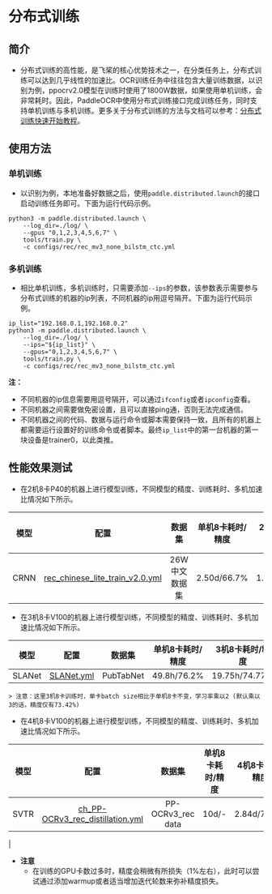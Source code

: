 # 分布式训练

## 简介

* 分布式训练的高性能，是飞桨的核心优势技术之一，在分类任务上，分布式训练可以达到几乎线性的加速比。OCR训练任务中往往包含大量训练数据，以识别为例，ppocrv2.0模型在训练时使用了1800W数据，如果使用单机训练，会非常耗时。因此，PaddleOCR中使用分布式训练接口完成训练任务，同时支持单机训练与多机训练。更多关于分布式训练的方法与文档可以参考：[分布式训练快速开始教程](https://fleet-x.readthedocs.io/en/latest/paddle_fleet_rst/parameter_server/ps_quick_start.html)。

## 使用方法

### 单机训练

* 以识别为例，本地准备好数据之后，使用`paddle.distributed.launch`的接口启动训练任务即可。下面为运行代码示例。

```shell
python3 -m paddle.distributed.launch \
    --log_dir=./log/ \
    --gpus "0,1,2,3,4,5,6,7" \
    tools/train.py \
    -c configs/rec/rec_mv3_none_bilstm_ctc.yml
```

### 多机训练

* 相比单机训练，多机训练时，只需要添加`--ips`的参数，该参数表示需要参与分布式训练的机器的ip列表，不同机器的ip用逗号隔开。下面为运行代码示例。


```shell
ip_list="192.168.0.1,192.168.0.2"
python3 -m paddle.distributed.launch \
    --log_dir=./log/ \
    --ips="${ip_list}" \
    --gpus="0,1,2,3,4,5,6,7" \
    tools/train.py \
    -c configs/rec/rec_mv3_none_bilstm_ctc.yml
```

**注：**
* 不同机器的ip信息需要用逗号隔开，可以通过`ifconfig`或者`ipconfig`查看。
* 不同机器之间需要做免密设置，且可以直接ping通，否则无法完成通信。
* 不同机器之间的代码、数据与运行命令或脚本需要保持一致，且所有的机器上都需要运行设置好的训练命令或者脚本。最终`ip_list`中的第一台机器的第一块设备是trainer0，以此类推。


## 性能效果测试

* 在2机8卡P40的机器上进行模型训练，不同模型的精度、训练耗时、多机加速比情况如下所示。

| 模型   | 配置  | 数据集   | 单机8卡耗时/精度 | 2机8卡耗时/精度 | 加速比 |
|:------:|:-----:|:--------:|:--------:|:--------:|:-----:|
| CRNN | [rec_chinese_lite_train_v2.0.yml](../../configs/rec/ch_ppocr_v2.0/rec_chinese_lite_train_v2.0.yml) |  26W中文数据集 | 2.50d/66.7%   | 1.67d/67.0%  | **1.5** |


* 在3机8卡V100的机器上进行模型训练，不同模型的精度、训练耗时、多机加速比情况如下所示。

| 模型   | 配置  | 数据集   | 单机8卡耗时/精度 | 3机8卡耗时/精度 | 加速比 |
|:------:|:-----:|:--------:|:--------:|:--------:|:-----:|
| SLANet | [SLANet.yml](../../configs/table/SLANet.yml) |  PubTabNet | 49.8h/76.2%   | 19.75h/74.77%  | **2.52** |


    > 注意：这里3机8卡训练时，单卡batch size相比于单机8卡不变，学习率乘以2 (默认乘以3的话，精度仅有73.42%)


* 在4机8卡V100的机器上进行模型训练，不同模型的精度、训练耗时、多机加速比情况如下所示。


| 模型   | 配置  | 数据集   | 单机8卡耗时/精度 | 4机8卡耗时/精度 | 加速比 |
|:------:|:-----:|:--------:|:--------:|:--------:|:-----:|
| SVTR | [ch_PP-OCRv3_rec_distillation.yml](../../configs/rec/PP-OCRv3/ch_PP-OCRv3_rec_distillation.yml) |  PP-OCRv3_rec data | 10d/-   | 2.84d/74.0%  | **3.5** |

|
* **注意**
    * 在训练的GPU卡数过多时，精度会稍微有所损失（1%左右），此时可以尝试通过添加warmup或者适当增加迭代轮数来弥补精度损失。
